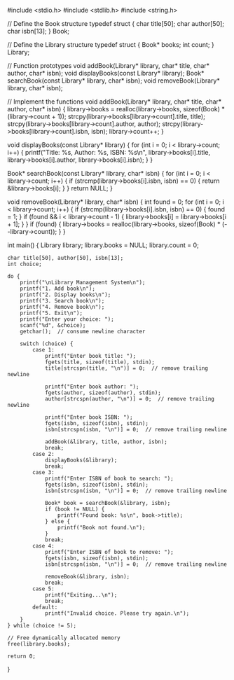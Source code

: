 #include <stdio.h>
#include <stdlib.h>
#include <string.h>

// Define the Book structure
typedef struct {
    char title[50];
    char author[50];
    char isbn[13];
} Book;

// Define the Library structure
typedef struct {
    Book* books;
    int count;
} Library;

// Function prototypes
void addBook(Library* library, char* title, char* author, char* isbn);
void displayBooks(const Library* library);
Book* searchBook(const Library* library, char* isbn);
void removeBook(Library* library, char* isbn);

// Implement the functions
void addBook(Library* library, char* title, char* author, char* isbn) {
    library->books = realloc(library->books, sizeof(Book) * (library->count + 1));
    strcpy(library->books[library->count].title, title);
    strcpy(library->books[library->count].author, author);
    strcpy(library->books[library->count].isbn, isbn);
    library->count++;
}

void displayBooks(const Library* library) {
    for (int i = 0; i < library->count; i++) {
        printf("Title: %s, Author: %s, ISBN: %s\n", library->books[i].title, library->books[i].author, library->books[i].isbn);
    }
}

Book* searchBook(const Library* library, char* isbn) {
    for (int i = 0; i < library->count; i++) {
        if (strcmp(library->books[i].isbn, isbn) == 0) {
            return &library->books[i];
        }
    }
    return NULL;
}

void removeBook(Library* library, char* isbn) {
    int found = 0;
    for (int i = 0; i < library->count; i++) {
        if (strcmp(library->books[i].isbn, isbn) == 0) {
            found = 1;
        }
        if (found && i < library->count - 1) {
            library->books[i] = library->books[i + 1];
        }
    }
    if (found) {
        library->books = realloc(library->books, sizeof(Book) * (--library->count));
    }
}


int main() {
    Library library;
    library.books = NULL;
    library.count = 0;

    char title[50], author[50], isbn[13];
    int choice;

    do {
        printf("\nLibrary Management System\n");
        printf("1. Add book\n");
        printf("2. Display books\n");
        printf("3. Search book\n");
        printf("4. Remove book\n");
        printf("5. Exit\n");
        printf("Enter your choice: ");
        scanf("%d", &choice);
        getchar();  // consume newline character

        switch (choice) {
            case 1:
                printf("Enter book title: ");
                fgets(title, sizeof(title), stdin);
                title[strcspn(title, "\n")] = 0;  // remove trailing newline

                printf("Enter book author: ");
                fgets(author, sizeof(author), stdin);
                author[strcspn(author, "\n")] = 0;  // remove trailing newline

                printf("Enter book ISBN: ");
                fgets(isbn, sizeof(isbn), stdin);
                isbn[strcspn(isbn, "\n")] = 0;  // remove trailing newline

                addBook(&library, title, author, isbn);
                break;
            case 2:
                displayBooks(&library);
                break;
            case 3:
                printf("Enter ISBN of book to search: ");
                fgets(isbn, sizeof(isbn), stdin);
                isbn[strcspn(isbn, "\n")] = 0;  // remove trailing newline

                Book* book = searchBook(&library, isbn);
                if (book != NULL) {
                    printf("Found book: %s\n", book->title);
                } else {
                    printf("Book not found.\n");
                }
                break;
            case 4:
                printf("Enter ISBN of book to remove: ");
                fgets(isbn, sizeof(isbn), stdin);
                isbn[strcspn(isbn, "\n")] = 0;  // remove trailing newline

                removeBook(&library, isbn);
                break;
            case 5:
                printf("Exiting...\n");
                break;
            default:
                printf("Invalid choice. Please try again.\n");
        }
    } while (choice != 5);

    // Free dynamically allocated memory
    free(library.books);

    return 0;
}

